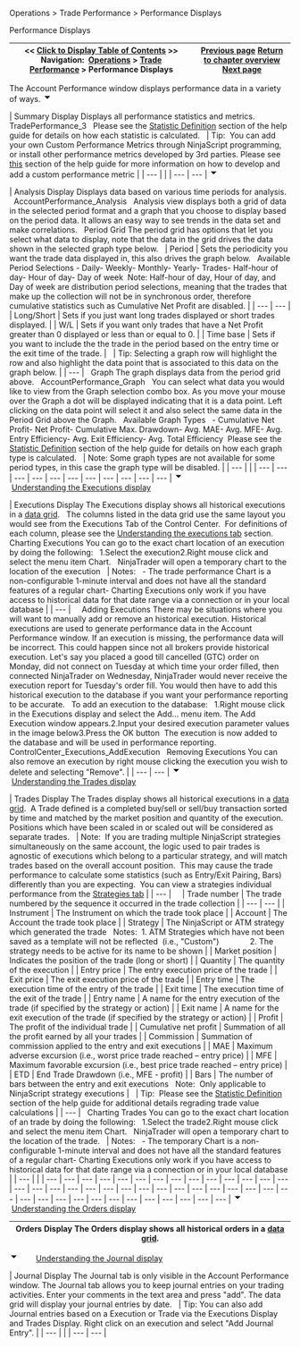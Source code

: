 ﻿
Operations \> Trade Performance \> Performance Displays

Performance Displays

| \<\< [Click to Display Table of Contents](performance_displays.md) \>\> **Navigation:**     [Operations](operations.md) \> [Trade Performance](trade_performance.md) \> Performance Displays | [Previous page](using_trade_performance.md) [Return to chapter overview](trade_performance.md) [Next page](statistics_definitions.md) |
| --- | --- |
The Account Performance window displays performance data in a variety of ways. 
![tog_minus](tog_minus.gif)

| Summary Display Displays all performance statistics and metrics.   TradePerformance_3   Please see the [Statistic Definition](statistics_definitions.md) section of the help guide for details on how each statistic is calculated.      | Tip:  You can add your own Custom Performance Metrics through NinjaScript programming, or install other performance metrics developed by 3rd parties. Please see [this](performance_metrics.md) section of the help guide for more information on how to develop and add a custom performance metric | | --- | |
| --- | --- |
![tog_minus](tog_minus.gif)

| Analysis Display Displays data based on various time periods for analysis.   AccountPerformance_Analysis   Analysis view displays both a grid of data in the selected period format and a graph that you choose to display based on the period data. It allows an easy way to see trends in the data set and make correlations.    Period Grid The period grid has options that let you select what data to display, note that the data in the grid drives the data shown in the selected graph type below.     | Period | Sets the periodicity you want the trade data displayed in, this also drives the graph below.    Available Period Selections - Daily- Weekly- Monthly- Yearly- Trades- Half\-hour of day- Hour of day- Day of week  Note: Half\-hour of day, Hour of day, and Day of week are distribution period selections, meaning that the trades that make up the collection will not be in synchronous order, therefore cumulative statistics such as Cumulative Net Profit are disabled. | | --- | --- | | Long/Short | Sets if you just want long trades displayed or short trades displayed. | | W/L | Sets if you want only trades that have a Net Profit greater than 0 displayed or less than or equal to 0\. | | Time base | Sets if you want to include the the trade in the period based on the entry time or the exit time of the trade. |        | Tip: Selecting a graph row will highlight the row and also highlight the data point that is associated to this data on the graph below. | | --- |      Graph The graph displays data from the period grid above.    AccountPerformance_Graph   You can select what data you would like to view from the Graph selection combo box. As you move your mouse over the Graph a dot will be displayed indicating that it is a data point. Left clicking on the data point will select it and also select the same data in the Period Grid above the Graph.    Available Graph Types   - Cumulative Net Profit- Net Profit- Cumulative Max. Drawdown- Avg. MAE- Avg. MFE- Avg. Entry Efficiency- Avg. Exit Efficiency- Avg. Total Efficiency  Please see the [Statistic Definition](statistics_definitions.md) section of the help guide for details on how each graph type is calculated.      | Note: Some graph types are not available for some period types, in this case the graph type will be disabled. | | --- | |
| --- | --- | --- | --- | --- | --- | --- | --- | --- | --- | --- |
![tog_minus](tog_minus.gif)        [Understanding the Executions display](javascript:HMToggle('toggle','UnderstandingTheExecutionsDisplay','UnderstandingTheExecutionsDisplay_ICON'))

| Executions Display The Executions display shows all historical executions in a [data grid](data_grids.md).   The columns listed in the data grid use the same layout you would see from the Executions Tab of the Control Center.  For definitions of each column, please see the [Understanding the executions tab](executions_tab.md) section.   Charting Executions You can go to the exact chart location of an execution by doing the following:   1\.Select the execution2\.Right mouse click and select the menu item Chart.   NinjaTrader will open a temporary chart to the location of the execution      | Notes:   - The trade performance Chart is a non\-configurable 1\-minute interval and does not have all the standard features of a regular chart- Charting Executions only work if you have access to historical data for that date range via a connection or in your local database | | --- |        Adding Executions There may be situations where you will want to manually add or remove an historical execution. Historical executions are used to generate performance data in the Account Performance window. If an execution is missing, the performance data will be incorrect. This could happen since not all brokers provide historical execution. Let's say you placed a good till cancelled (GTC) order on Monday, did not connect on Tuesday at which time your order filled, then connected NinjaTrader on Wednesday, NinjaTrader would never receive the execution report for Tuesday's order fill. You would then have to add this historical execution to the database if you want your performance reporting to be accurate.    To add an execution to the database:   1\.Right mouse click in the Executions display and select the Add... menu item. The Add Execution window appears.2\.Input your desired execution parameter values in the image below3\.Press the OK button  The execution is now added to the database and will be used in performance reporting.   ControlCenter_Executions_AddExecution   Removing Executions You can also remove an execution by right mouse clicking the execution you wish to delete and selecting "Remove". |
| --- | --- |
![tog_minus](tog_minus.gif)        [Understanding the Trades display](javascript:HMToggle('toggle','UnderstandingTheTradesDisplay','UnderstandingTheTradesDisplay_ICON'))

| Trades Display The Trades display shows all historical executions in a [data grid](data_grids.md).  A Trade defined is a completed buy/sell or sell/buy transaction sorted by time and matched by the market position and quantity of the execution.   Positions which have been scaled in or scaled out will be considered as separate trades.     | Note:  If you are trading multiple NinjaScript strategies simultaneously on the same account, the logic used to pair trades is agnostic of executions which belong to a particular strategy, and will match trades based on the overall account position.  This may cause the trade performance to calculate some statistics (such as Entry/Exit Pairing, Bars) differently than you are expecting.  You can view a strategies individual performance from the [Strategies tab](strategies_tab.md) | | --- |          | Trade number | The trade numbered by the sequence it occurred in the trade collection | | --- | --- | | Instrument | The Instrument on which the trade took place | | Account | The Account the trade took place | | Strategy | The NinjaScript or ATM strategy which generated the trade    Notes:  1\. ATM Strategies which have not been saved as a template will not be reflected  (i.e., "Custom")                2\. The strategy needs to be active for its name to be shown | | Market position | Indicates the position of the trade (long or short) | | Quantity | The quantity of the execution | | Entry price | The entry execution price of the trade | | Exit price | The exit execution price of the trade | | Entry time | The execution time of the entry of the trade | | Exit time | The execution time of the exit of the trade | | Entry name | A name for the entry execution of the trade (if specified by the strategy or action) | | Exit name | A name for the exit execution of the trade (if specified by the strategy or action) | | Profit | The profit of the individual trade | | Cumulative net profit | Summation of all the profit earned by all your trades | | Commission | Summation of commission applied to the entry and exit executions | | MAE | Maximum adverse excursion (i.e., worst price trade reached – entry price) | | MFE | Maximum favorable excursion (i.e., best price trade reached – entry price) | | ETD | End Trade Drawdown (i.e., MFE \- profit) | | Bars | The number of bars between the entry and exit executions   Note:  Only applicable to NinjaScript strategy executions |        | Tip:  Please see the [Statistic Definition](statistics_definitions.md) section of the help guide for additional details regrading trade value calculations | | --- |      Charting Trades You can go to the exact chart location of an trade by doing the following:   1\.Select the trade2\.Right mouse click and select the menu item Chart.   NinjaTrader will open a temporary chart to the location of the trade.      | Notes:   - The temporary Chart is a non\-configurable 1\-minute interval and does not have all the standard features of a regular chart- Charting Executions only work if you have access to historical data for that date range via a connection or in your local database | | --- | |
| --- | --- | --- | --- | --- | --- | --- | --- | --- | --- | --- | --- | --- | --- | --- | --- | --- | --- | --- | --- | --- | --- | --- | --- | --- | --- | --- | --- | --- | --- | --- | --- | --- | --- | --- | --- | --- | --- | --- | --- | --- | --- |
![tog_minus](tog_minus.gif)        [Understanding the Orders display](javascript:HMToggle('toggle','UnderstandingTheOrdersDisplay','UnderstandingTheOrdersDisplay_ICON'))

| Orders Display The Orders display shows all historical orders in a [data grid](data_grids.md). |
| --- |
![tog_minus](tog_minus.gif)        [Understanding the Journal display](javascript:HMToggle('toggle','UnderstandingTheJournalDisplay','UnderstandingTheJournalDisplay_ICON'))

| Journal Display The Journal tab is only visible in the Account Performance window. The Journal tab allows you to keep journal entries on your trading activities. Enter your comments in the text area and press "add". The data grid will display your journal entries by date.     | Tip: You can also add Journal entries based on a Execution or Trade via the Executions Display and Trades Display. Right click on an execution and select "Add Journal Entry". | | --- | |
| --- | --- |

